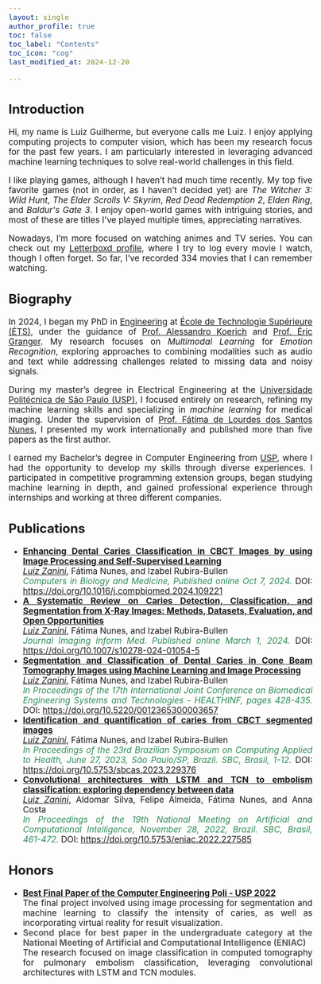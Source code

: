 ```yaml
---
layout: single
author_profile: true
toc: false
toc_label: "Contents"
toc_icon: "cog"
last_modified_at: 2024-12-20

---
```

<style type="text/css">

body{ /* Normal  */
      font-size: 17px;
  }

.author__avatar{
    padding-left:10%;
    padding-right:10%;
}

.author__content{
    text-align: center;

}

.author__avatar img{
    max-width:100%;
}

.author__urls{
    padding-left: 15%;
}

.page__content p {
    margin-top: 1.5em;
    margin-bottom: 1.5em;
}

.page{
    padding-right: 0%;
    font-size: 15px;
}

strong {
    color: #616161;
}

.justify-text {
  text-align: justify;
}

.fa-rss {
  display: none;
}

.footer .fa-rss {
  display: none !important;
}

a[href="/feed.xml"] {
  display: none;
}

</style>

## Introduction

<div class="justify-text">
  <p>Hi, my name is Luiz Guilherme, but everyone calls me Luiz. I enjoy applying computing projects to computer vision, which has been my research focus for the past few years. I am particularly interested in leveraging advanced machine learning techniques to solve real-world challenges in this field.</p>
  
  <p>I like playing games, although I haven’t had much time recently. My top five favorite games (not in order, as I haven’t decided yet) are <em>The Witcher 3: Wild Hunt</em>, <em>The Elder Scrolls V: Skyrim</em>, <em>Red Dead Redemption 2</em>, <em>Elden Ring</em>, and <em>Baldur's Gate 3</em>. I enjoy open-world games with intriguing stories, and most of these are titles I've played multiple times, appreciating narratives.</p>
  
  <p>Nowadays, I’m more focused on watching animes and TV series. You can check out my <a href="https://boxd.it/5WY9T" target="_blank">Letterboxd profile</a>, where I try to log every movie I watch, though I often forget. So far, I’ve recorded 334 movies that I can remember watching.</p>

</div>

## Biography
<div class="justify-text">
  
  <p>In 2024, I began my PhD in <a href="https://www.etsmtl.ca/" target="_blank">Engineering</a> at <a href="https://www.etsmtl.ca/" target="_blank">École de Technologie Supérieure (ÉTS)</a>, under the guidance of <a href="https://liviamtl.ca/pages/regular-members/koerich-1/" target="_blank">Prof. Alessandro Koerich</a> and <a href="https://liviamtl.ca/pages/regular-members/granger-1/" target="_blank">Prof. Éric Granger</a>. My research focuses on <em>Multimodal Learning</em> for <em>Emotion Recognition</em>, exploring approaches to combining modalities such as audio and text while addressing challenges related to missing data and noisy signals.</p>

  <p>During my master’s degree in Electrical Engineering at the <a href="https://www.poli.usp.br/" target="_blank">Universidade Politécnica de São Paulo (USP)</a>, I focused entirely on research, refining my machine learning skills and specializing in <em>machine learning</em> for medical imaging. Under the supervision of <a href="https://bv.fapesp.br/en/pesquisador/87823/fatima-de-lourdes-dos-santos-nunes-marques/" target="_blank">Prof. Fátima de Lourdes dos Santos Nunes</a>, I presented my work internationally and published more than five papers as the first author.</p>

  <p>I earned my Bachelor’s degree in Computer Engineering from <a href="https://www5.usp.br/" target="_blank">USP</a>, where I had the opportunity to develop my skills through diverse experiences. I participated in competitive programming extension groups, began studying machine learning in depth, and gained professional experience through internships and working at three different companies.</p>
  
</div>

## Publications
<div class="justify-text">
  <ul>
    <li>
      <strong><a href="https://www.sciencedirect.com/science/article/pii/S0010482524013064?via%3Dihub" target="_blank">Enhancing Dental Caries Classification in CBCT Images by using Image Processing and Self-Supervised Learning</a></strong>
      <br/><u><em>Luiz Zanini</em></U>, Fátima Nunes, and Izabel Rubira-Bullen
      <br/><em style="color:seagreen;">Computers in Biology and Medicine, Published online Oct 7, 2024.</em> DOI: <a href="https://doi.org/10.1016/j.compbiomed.2024.109221" target="_blank">https://doi.org/10.1016/j.compbiomed.2024.109221</a>
    </li>
    <li>
      <strong><a href="https://link.springer.com/article/10.1007/s10278-024-01054-5" target="_blank">A Systematic Review on Caries Detection, Classification, and Segmentation from X-Ray Images: Methods, Datasets, Evaluation, and Open Opportunities</a></strong>
      <br/><u><em>Luiz Zanini</em></U>, Fátima Nunes, and Izabel Rubira-Bullen
      <br/><em style="color:seagreen;">Journal Imaging Inform Med. Published online March 1, 2024.</em> DOI: <a href="https://doi.org/10.1007/s10278-024-01054-5" target="_blank">https://doi.org/10.1007/s10278-024-01054-5</a>
    </li>
    <li>
      <strong><a href="https://www.scitepress.org/Papers/2024/123653/123653.pdf" target="_blank">Segmentation and Classification of Dental Caries in Cone Beam Tomography Images using Machine Learning and Image Processing</a></strong>
      <br/><u><em>Luiz Zanini</em></U>, Fátima Nunes, and Izabel Rubira-Bullen
      <br/><em style="color:seagreen;">In Proceedings of the 17th International Joint Conference on Biomedical Engineering Systems and Technologies - HEALTHINF, pages 428-435.</em> DOI: <a href="https://doi.org/10.5220/0012365300003657" target="_blank">https://doi.org/10.5220/0012365300003657</a>
    </li>
    <li>
      <strong><a href="https://sol.sbc.org.br/index.php/sbcas/article/view/25272" target="_blank">Identification and quantification of caries from CBCT segmented images</a></strong>
      <br/><u><em>Luiz Zanini</em></U>, Fátima Nunes, and Izabel Rubira-Bullen
      <br/><em style="color:seagreen;">In Proceedings of the 23rd Brazilian Symposium on Computing Applied to Health, June 27, 2023, São Paulo/SP, Brazil. SBC, Brasil, 1-12.</em> DOI: <a href="https://doi.org/10.5753/sbcas.2023.229376" target="_blank">https://doi.org/10.5753/sbcas.2023.229376</a>
    </li>
    <li>
      <strong><a href="https://doi.org/10.5753/eniac.2022.227585" target="_blank">Convolutional architectures with LSTM and TCN to embolism classification: exploring dependency between data</a></strong>
      <br/><u><em>Luiz Zanini</em></U>, Aldomar Silva, Felipe Almeida, Fátima Nunes, and Anna Costa
      <br/><em style="color:seagreen;">In Proceedings of the 19th National Meeting on Artificial and Computational Intelligence, November 28, 2022, Brazil. SBC, Brasil, 461-472.</em> DOI: <a href="https://doi.org/10.5753/eniac.2022.227585" target="_blank">https://doi.org/10.5753/eniac.2022.227585</a>
    </li>
  </ul>
</div>

## Honors
<div class="justify-text">
  <ul>
    <li>
      <strong><a href="https://pcs.usp.br/ppmec/2023/03/01/projeto-de-formatura-de-alunos-da-turma-2022-sao-premiados/">Best Final Paper of the Computer Engineering Poli - USP 2022</a></strong>
      <br/>The final project involved using image processing for segmentation and machine learning to classify the intensity of caries, as well as incorporating virtual reality for result visualization.
    </li>
    <li>
      <strong>Second place for best paper in the undergraduate category at the National Meeting of Artificial and Computational Intelligence (ENIAC)</strong>
      <br/>The research focused on image classification in computed tomography for pulmonary embolism classification, leveraging convolutional architectures with LSTM and TCN modules.
    </li>
  </ul>
</div>